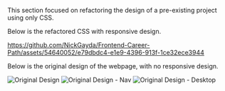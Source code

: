 This section focused on refactoring the design of a pre-existing project using only CSS.

Below is the refactored CSS with responsive design.



https://github.com/NickGayda/Frontend-Career-Path/assets/54640052/e79dbdc4-e1e9-4396-913f-1ce32ece3944



Below is the original design of the webpage, with no responsive design.

![Original Design](https://github.com/NickGayda/Frontend-Career-Path/assets/54640052/1605a365-9d66-4f2e-b16b-9ed6cbf02ec0)
![Original Design - Nav](https://github.com/NickGayda/Frontend-Career-Path/assets/54640052/b565b86e-7516-42c2-b54d-c2a69549e167)
![Original Design - Desktop](https://github.com/NickGayda/Frontend-Career-Path/assets/54640052/17fbd0b1-df83-4782-bd74-7e06385fab64)
